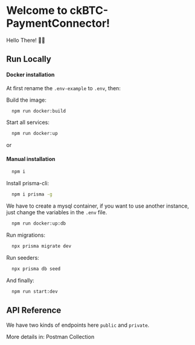 # Welcome to ckBTC-PaymentConnector!

Hello There! ✌🏽

## Run Locally

#### Docker installation

At first rename the `.env-example` to `.env`, then:

Build the image:
```bash
  npm run docker:build
```
Start all services:
```bash
  npm run docker:up
```

or

#### Manual installation

```bash
  npm i
```
Install prisma-cli:
```bash
  npm i prisma -g
```

We have to create a mysql container, if you want to use another instance, just change the variables in the `.env` file.

```bash
  npm run docker:up:db
```

Run migrations:
```bash
  npx prisma migrate dev
```

Run seeders:
```bash
  npx prisma db seed
```
And finally:
```bash
  npm run start:dev
```
## API Reference
We have two kinds of endpoints here `public` and `private`.

More details in: Postman Collection

